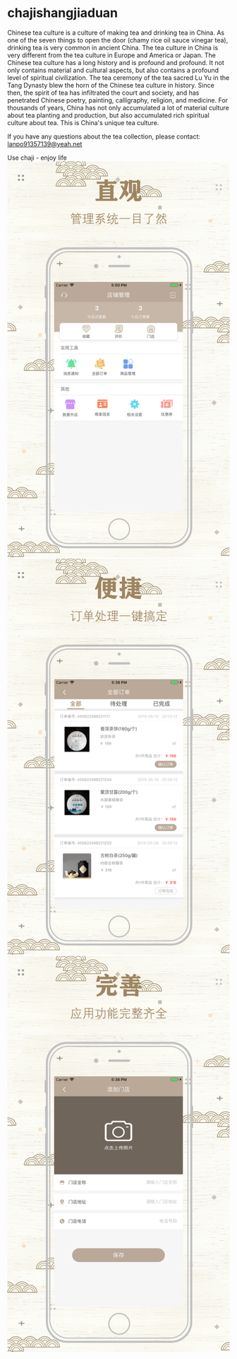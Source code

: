 # chajishangjiaduan

Chinese tea culture is a culture of making tea and drinking tea in China. As one of the seven things to open the door (chamy rice oil sauce vinegar tea), drinking tea is very common in ancient China. The tea culture in China is very different from the tea culture in Europe and America or Japan. The Chinese tea culture has a long history and is profound and profound. It not only contains material and cultural aspects, but also contains a profound level of spiritual civilization. The tea ceremony of the tea sacred Lu Yu in the Tang Dynasty blew the horn of the Chinese tea culture in history. Since then, the spirit of tea has infiltrated the court and society, and has penetrated Chinese poetry, painting, calligraphy, religion, and medicine. For thousands of years, China has not only accumulated a lot of material culture about tea planting and production, but also accumulated rich spiritual culture about tea. This is China's unique tea culture.

If you have any questions about the tea collection, please contact: lanpo91357139@yeah.net

Use chaji - enjoy life
![image](https://github.com/xianshijie/chajishangjiaduan/blob/master/%E5%9B%BE%E7%89%87/%E7%94%BB%E6%9D%BF%201.png)
![image](https://github.com/xianshijie/chajishangjiaduan/blob/master/%E5%9B%BE%E7%89%87/%E7%94%BB%E6%9D%BF%202.png)
![image](https://github.com/xianshijie/chajishangjiaduan/blob/master/%E5%9B%BE%E7%89%87/%E7%94%BB%E6%9D%BF%203.png)

